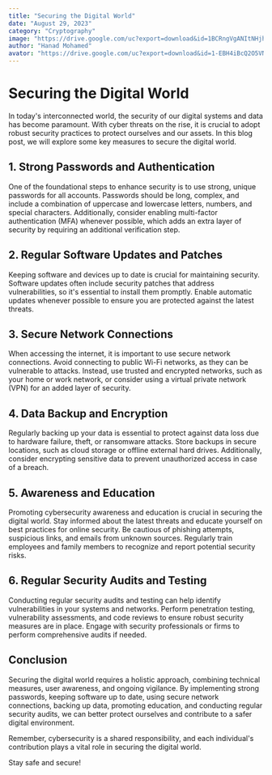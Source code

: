 ```yaml
---
title: "Securing the Digital World"
date: "August 29, 2023"
category: "Cryptography"
image: "https://drive.google.com/uc?export=download&id=1BCRngVgANItNHjhZAP1AbFQy4vQKPPxX"
author: "Hanad Mohamed"
avator: "https://drive.google.com/uc?export=download&id=1-EBH4iBcQ2O5VNKqdRCUR0crn15NiamD"
---
```



# Securing the Digital World

In today's interconnected world, the security of our digital systems and data has become paramount. With cyber threats on the rise, it is crucial to adopt robust security practices to protect ourselves and our assets. In this blog post, we will explore some key measures to secure the digital world.

## 1. Strong Passwords and Authentication

One of the foundational steps to enhance security is to use strong, unique passwords for all accounts. Passwords should be long, complex, and include a combination of uppercase and lowercase letters, numbers, and special characters. Additionally, consider enabling multi-factor authentication (MFA) whenever possible, which adds an extra layer of security by requiring an additional verification step.

## 2. Regular Software Updates and Patches

Keeping software and devices up to date is crucial for maintaining security. Software updates often include security patches that address vulnerabilities, so it's essential to install them promptly. Enable automatic updates whenever possible to ensure you are protected against the latest threats.

## 3. Secure Network Connections

When accessing the internet, it is important to use secure network connections. Avoid connecting to public Wi-Fi networks, as they can be vulnerable to attacks. Instead, use trusted and encrypted networks, such as your home or work network, or consider using a virtual private network (VPN) for an added layer of security.

## 4. Data Backup and Encryption

Regularly backing up your data is essential to protect against data loss due to hardware failure, theft, or ransomware attacks. Store backups in secure locations, such as cloud storage or offline external hard drives. Additionally, consider encrypting sensitive data to prevent unauthorized access in case of a breach.

## 5. Awareness and Education

Promoting cybersecurity awareness and education is crucial in securing the digital world. Stay informed about the latest threats and educate yourself on best practices for online security. Be cautious of phishing attempts, suspicious links, and emails from unknown sources. Regularly train employees and family members to recognize and report potential security risks.

## 6. Regular Security Audits and Testing

Conducting regular security audits and testing can help identify vulnerabilities in your systems and networks. Perform penetration testing, vulnerability assessments, and code reviews to ensure robust security measures are in place. Engage with security professionals or firms to perform comprehensive audits if needed.

## Conclusion

Securing the digital world requires a holistic approach, combining technical measures, user awareness, and ongoing vigilance. By implementing strong passwords, keeping software up to date, using secure network connections, backing up data, promoting education, and conducting regular security audits, we can better protect ourselves and contribute to a safer digital environment.

Remember, cybersecurity is a shared responsibility, and each individual's contribution plays a vital role in securing the digital world.

Stay safe and secure!